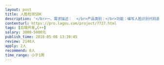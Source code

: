 ```yaml
---                
layout: post       
title: 人脸检测SDK           
description: '</br>一、需求描述：  </br>产品类别：</br>功能：编写人脸识别代码底层库 </br>技术：使用C++语言进行开发</br></br>二、人才要求：  </br>日薪制，2-3年C++开发经验，技术要求熟练c++，熟练SDK开发，熟练代码封装</br></br>三、其他要求： </br>日薪制，驻场开发，时间大约5-7天</br>'     
contenturl: https://pro.lagou.com/project/7727.html      
tags: [后端开发,C++]            
salary: 3000-5000元          
publish_time: 2018-05-08 13:39:45         
review: 2140人                   
apply: 2人                   
recommend: 0人                   
time_range: 小于1周              
---                 
```

